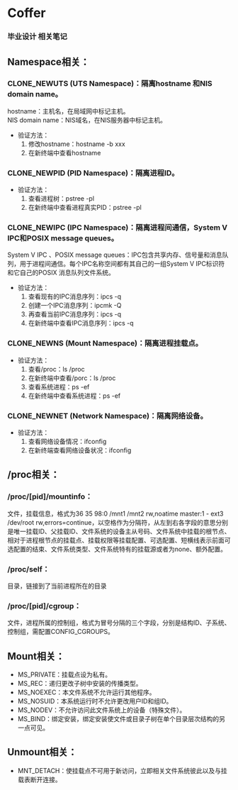 # Coffer
### 毕业设计 相关笔记
## Namespace相关： 
### CLONE_NEWUTS (UTS Namespace)：隔离hostname 和NIS domain name。  
hostname：主机名，在局域网中标记主机。  
NIS domain name：NIS域名，在NIS服务器中标记主机。  
* 验证方法：  
    1. 修改hostname：hostname -b xxx  
    2. 在新终端中查看hostname  
### CLONE_NEWPID (PID Namespace)：隔离进程ID。  
* 验证方法：  
    1. 查看进程树：pstree -pl  
    2. 在新终端中查看进程真实PID：pstree -pl  
### CLONE_NEWIPC (IPC Namespace)：隔离进程间通信，System V IPC和POSIX message queues。  
System V IPC 、POSIX message queues：IPC包含共享内存、信号量和消息队列，用于进程间通信。每个IPC名称空间都有其自己的一组System V IPC标识符和它自己的POSIX 消息队列文件系统。  
* 验证方法：  
    1. 查看现有的IPC消息序列：ipcs -q  
    2. 创建一个IPC消息序列：ipcmk -Q  
    3. 再查看当前IPC消息序列：ipcs -q  
    4. 在新终端中查看IPC消息序列：ipcs -q  
### CLONE_NEWNS (Mount Namespace)：隔离进程挂载点。  
* 验证方法：  
    1. 查看/proc：ls /proc  
    2. 在新终端中查看/porc：ls /proc  
    3. 查看系统进程：ps -ef  
    4. 在新终端中查看系统进程：ps -ef  
### CLONE_NEWNET (Network Namespace)：隔离网络设备。  
* 验证方法：  
    1. 查看网络设备情况：ifconfig  
    2. 在新终端查看网络设备状况：ifconfig  
## /proc相关：
### /proc/[pid]/mountinfo：
文件，挂载信息，格式为36 35 98:0 /mnt1 /mnt2 rw,noatime master:1 - ext3 /dev/root rw,errors=continue，以空格作为分隔符，从左到右各字段的意思分别是唯一挂载ID、父挂载ID、文件系统的设备主从号码、文件系统中挂载的根节点、相对于进程根节点的挂载点、挂载权限等挂载配置、可选配置、短横线表示前面可选配置的结束、文件系统类型、文件系统特有的挂载源或者为none、额外配置。
### /proc/self：
目录，链接到了当前进程所在的目录  
### /proc/[pid]/cgroup：
文件，进程所属的控制组，格式为冒号分隔的三个字段，分别是结构ID、子系统、控制组，需配置CONFIG_CGROUPS。  
## Mount相关：
* MS_PRIVATE：挂载点设为私有。  
* MS_REC：递归更改子树中安装的传播类型。 
* MS_NOEXEC：本文件系统不允许运行其他程序。  
* MS_NOSUID：本系统运行时不允许更改用户ID和组ID。  
* MS_NODEV：不允许访问此文件系统上的设备（特殊文件）。  
* MS_BIND：绑定安装，绑定安装使文件或目录子树在单个目录层次结构的另一点可见。  
## Unmount相关：
* MNT_DETACH：使挂载点不可用于新访问，立即相关文件系统彼此以及与挂载表断开连接。  

